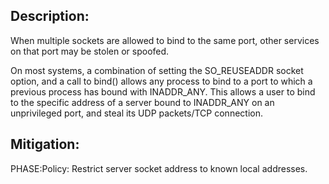 ## Description:

When multiple sockets are allowed to bind to the same port, other services on that port may be stolen or spoofed.

On most systems, a combination of setting the SO_REUSEADDR socket option, and a call to bind() allows any process to bind to a port to which a previous process has bound with INADDR_ANY. This allows a user to bind to the specific address of a server bound to INADDR_ANY on an unprivileged port, and steal its UDP packets/TCP connection.

## Mitigation:


PHASE:Policy:
Restrict server socket address to known local addresses.

